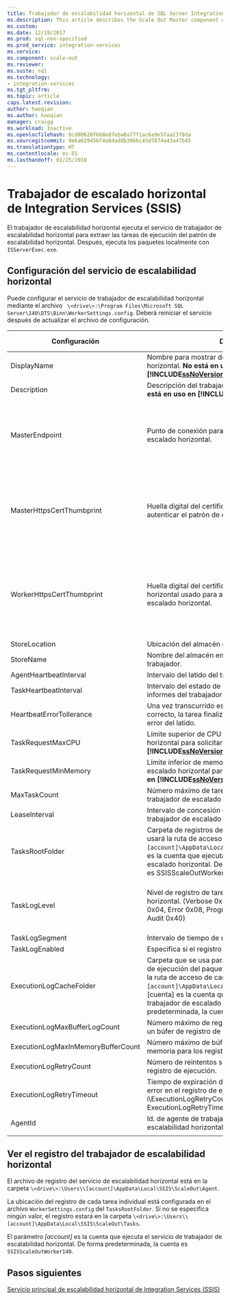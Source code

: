 ```yaml
---
title: Trabajador de escalabilidad horizontal de SQL Server Integration Services (SSIS) | Microsoft Docs
ms.description: This article describes the Scale Out Master component of SSIS Scale Out
ms.custom: 
ms.date: 12/19/2017
ms.prod: sql-non-specified
ms.prod_service: integration-services
ms.service: 
ms.component: scale-out
ms.reviewer: 
ms.suite: sql
ms.technology:
- integration-services
ms.tgt_pltfrm: 
ms.topic: article
caps.latest.revision: 
author: haoqian
ms.author: haoqian
manager: craigg
ms.workload: Inactive
ms.openlocfilehash: 0cd80620f668e87eba8a77f1ac6a9e5faa2378da
ms.sourcegitcommit: 9e6a029456f4a8daddb396bc45d7874a43a47b45
ms.translationtype: HT
ms.contentlocale: es-ES
ms.lasthandoff: 01/25/2018
---
```

# <a name="integration-services-ssis-scale-out-worker"></a>Trabajador de escalado horizontal de Integration Services (SSIS)

El trabajador de escalabilidad horizontal ejecuta el servicio de trabajador de escalabilidad horizontal para extraer las tareas de ejecución del patrón de escalabilidad horizontal. Después, ejecuta los paquetes localmente con `ISServerExec.exe`.

## <a name="configure-the-scale-out-worker-service"></a>Configuración del servicio de escalabilidad horizontal
Puede configurar el servicio de trabajador de escalabilidad horizontal mediante el archivo ` \<drive\>:\Program Files\Microsoft SQL Server\140\DTS\Binn\WorkerSettings.config`. Deberá reiniciar el servicio después de actualizar el archivo de configuración.

Configuración  |Description  |Valor predeterminado  
---------|---------|---------
DisplayName|Nombre para mostrar del trabajador de escalado horizontal. **No está en uso en [!INCLUDE[ssNoVersion_md](../../includes/ssnoversion-md.md)] 2017.**|Nombre de equipo         
Description|Descripción del trabajador de escalado horizontal. **No está en uso en [!INCLUDE[ssNoVersion_md](../../includes/ssnoversion-md.md)] 2017.**|Vacía         
MasterEndpoint|Punto de conexión para conectarse al patrón de escalado horizontal.|Punto de conexión establecido durante la instalación del trabajador de escalado horizontal         
MasterHttpsCertThumbprint|Huella digital del certificado SSL de cliente usado para autenticar el patrón de escalado horizontal|Huella digital del certificado de cliente especificado durante la instalación del trabajador de escalado horizontal.          
WorkerHttpsCertThumbprint|Huella digital del certificado del patrón de escalado horizontal usado para autenticar el trabajador de escalado horizontal.|Huella digital de un certificado creado e instalado automáticamente durante la instalación del trabajador de escalado horizontal          
StoreLocation|Ubicación del almacén del certificado del trabajador.|LocalMachine       
StoreName|Nombre del almacén en el que está el certificado de ese trabajador.|My         
AgentHeartbeatInterval|Intervalo del latido del trabajador de escalado horizontal.|00:01:00         
TaskHeartbeatInterval|Intervalo del estado de la tarea de generación de informes del trabajador de escalado horizontal.|00:00:10         
HeartbeatErrorTollerance|Una vez transcurrido este período desde el último latido correcto, la tarea finaliza si se recibe una respuesta de error del latido.|00:10:00      
TaskRequestMaxCPU|Límite superior de CPU del trabajador de escalado horizontal para solicitar tareas. **No está en uso en [!INCLUDE[ssNoVersion_md](../../includes/ssnoversion-md.md)] 2017.**|70.0         
TaskRequestMinMemory|Límite inferior de memoria en MB del trabajador de escalado horizontal para solicitar tareas. **No está en uso en [!INCLUDE[ssNoVersion_md](../../includes/ssnoversion-md.md)] 2017.**|100.0         
MaxTaskCount|Número máximo de tareas que puede contener el trabajador de escalado horizontal.|10         
LeaseInterval|Intervalo de concesión de una tarea por parte del trabajador de escalado horizontal.|00:01:00         
TasksRootFolder|Carpeta de registros de tareas. Si el valor está vacío, se usará la ruta de acceso de carpeta `\<drive\>:\Users\[account]\AppData\Local\SSIS\Cluster\Tasks`. [cuenta] es la cuenta que ejecuta el servicio de trabajador de escalado horizontal. De forma predeterminada, la cuenta es SSISScaleOutWorker140.|Vacía         
TaskLogLevel|Nivel de registro de tarea del trabajador de escalado horizontal. (Verbose 0x01, Information 0x02, Warning 0x04, Error 0x08, Progress 0x10, CriticalError 0x20, Audit 0x40)|126 (Information, Warning, Error, Progress, CriticalError, Audit)     
TaskLogSegment|Intervalo de tiempo de un archivo de registro de tarea.|00:00:00         
TaskLogEnabled|Especifica si el registro de tarea está habilitado.|true         
ExecutionLogCacheFolder|Carpeta que se usa para almacenar en caché el registro de ejecución del paquete. Si el valor está vacío, se usará la ruta de acceso de carpeta ` \<drive\>:\Users\[account]\AppData\Local\SSIS\Cluster\Agent\ELogCache`. [cuenta] es la cuenta que ejecuta el servicio de trabajador de escalado horizontal. De forma predeterminada, la cuenta es SSISScaleOutWorker140.|Vacía         
ExecutionLogMaxBufferLogCount|Número máximo de registros de ejecución en caché en un búfer de registro de ejecución en memoria.|10000        
ExecutionLogMaxInMemoryBufferCount|Número máximo de búferes de registro de ejecución en memoria para los registros de ejecución.|10         
ExecutionLogRetryCount|Número de reintentos si se produce un error en el registro de ejecución.|3
ExecutionLogRetryTimeout|Tiempo de expiración de reintentos si se produce un error en el registro de ejecución. i\ExecutionLogRetryCount se omite si se alcanza ExecutionLogRetryTimeout. |7.00:00:00 (7 días)        
AgentId|Id. de agente de trabajador del trabajador de escalabilidad horizontal|Se genera automáticamente    
||||    

## <a name="view-the-scale-out-worker-log"></a>Ver el registro del trabajador de escalabilidad horizontal
El archivo de registro del servicio de escalabilidad horizontal está en la carpeta `\<drive\>:\Users\\[account]\AppData\Local\SSIS\ScaleOut\Agent`.

La ubicación del registro de cada tarea individual está configurada en el archivo `WorkerSettings.config` del `TasksRootFolder`. Si no se especifica ningún valor, el registro estará en la carpeta `\<drive\>:\Users\\[account]\AppData\Local\SSIS\ScaleOut\Tasks`. 

El parámetro *[account]* es la cuenta que ejecuta el servicio de trabajador de escalabilidad horizontal. De forma predeterminada, la cuenta es `SSISScaleOutWorker140`.

## <a name="next-steps"></a>Pasos siguientes
[Servicio principal de escalabilidad horizontal de Integration Services (SSIS)](integration-services-ssis-scale-out-master.md)

